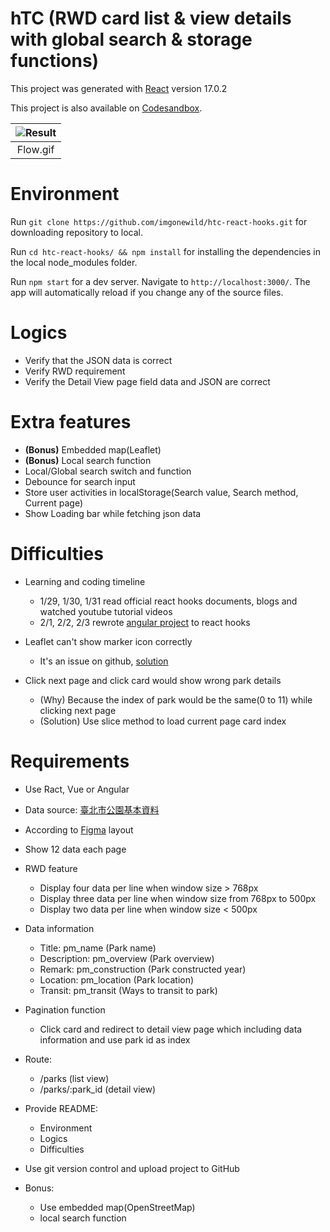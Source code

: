 # hTC (RWD card list & view details with global search & storage functions)

This project was generated with [React](https://github.com/facebook/react/) version 17.0.2

This project is also available on [Codesandbox](https://codesandbox.io/s/htc-react-hooks-fuv8d?file=/src/index.js).

| ![Result](https://github.com/imgonewild/htc-react-hooks/blob/main/src/assets/htc-react-hooks.gif) |
|:--:| 
| Flow.gif |

# Environment

Run `git clone https://github.com/imgonewild/htc-react-hooks.git` for downloading repository to local.

Run `cd htc-react-hooks/ && npm install` for installing the dependencies in the local node_modules folder.

Run `npm start` for a dev server. Navigate to `http://localhost:3000/`. The app will automatically reload if you change any of the source files.

# Logics

- Verify that the JSON data is correct
- Verify RWD requirement
- Verify the Detail View page field data and JSON are correct

# **Extra features**
  - **(Bonus)** Embedded map(Leaflet)
  - **(Bonus)** Local search function
  - Local/Global search switch and function
  - Debounce for search input
  - Store user activities in localStorage(Search value, Search method, Current page)
  - Show Loading bar while fetching json data

# Difficulties
- Learning and coding timeline
  - 1/29, 1/30, 1/31 read official react hooks documents, blogs and watched youtube tutorial videos
  - 2/1, 2/2, 2/3 rewrote [angular project](https://github.com/imgonewild/htc) to react hooks
  
- Leaflet can't show marker icon correctly
  - It's an issue on github, [solution](https://github.com/PaulLeCam/react-leaflet/issues/453)
  
- Click next page and click card would show wrong park details
  - (Why) Because the index of park would be the same(0 to 11) while clicking next page
  - (Solution) Use slice method to load current page card index

# Requirements

- Use Ract, Vue or Angular
- Data source: [臺北市公園基本資料](https://data.gov.tw/dataset/128366)
- According to [Figma](https://www.figma.com/file/uj8MJ9dZfIlJB2kzhkxjfK/Interview?node-id=10%3A3) layout
- Show 12 data each page
- RWD feature 
  - Display four data per line when window size > 768px
  - Display three data per line when window size from 768px to 500px
  - Display two data per line when window size < 500px

- Data information
  - Title: pm_name (Park name)
  - Description: pm_overview (Park overview)
  - Remark: pm_construction (Park constructed year)
  - Location: pm_location (Park location)
  - Transit: pm_transit (Ways to transit to park)

- Pagination function
  - Click card and redirect to detail view page which including data information and use park id as index
  
- Route:
  - /parks (list view)
  - /parks/:park_id (detail view)

- Provide README:
  - Environment
  - Logics
  - Difficulties

- Use git version control and upload project to GitHub
- Bonus:
  - Use embedded map(OpenStreetMap)
  - local search function
